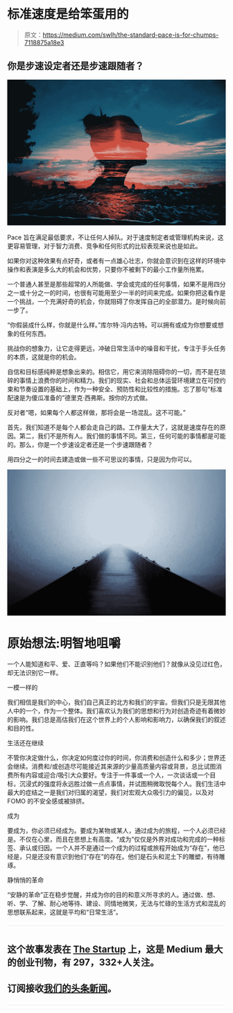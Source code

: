 # 标准速度是给笨蛋用的

> 原文：<https://medium.com/swlh/the-standard-pace-is-for-chumps-7118875a18e3>

## 你是步速设定者还是步速跟随者？

![](img/cf79e885d6fed83225e974a9b97d8c17.png)

Pace 旨在满足最低要求，不让任何人掉队。对于速度制定者或管理机构来说，这更容易管理，对于智力消费、竞争和任何形式的比较表现来说也是如此。

如果你对这种效果有点好奇，或者有一点雄心壮志，你就会意识到在这样的环境中操作和表演是多么大的机会和优势，只要你不被剩下的最小工作量所拖累。

一个普通人甚至是那些超常的人所能做、学会或完成的任何事情，如果不是用四分之一或十分之一的时间，也很有可能用至少一半的时间来完成。如果你把这看作是一个挑战，一个充满好奇的机会，你就阻碍了你发挥自己的全部潜力。是时候向前一步了。

“你假装成什么样，你就是什么样。”库尔特·冯内古特。可以拥有或成为你想要或想象的任何东西。

挑战你的想象力，让它走得更远，冲破日常生活中的噪音和干扰，专注于手头任务的本质，这就是你的机会。

自信和目标感纯粹是想象出来的。相信它，用它来消除阻碍你的一切，而不是在琐碎的事情上浪费你的时间和精力。我们的现实、社会和总体运营环境建立在可控约束和节奏设置的基础上，作为一种安全、预防性和比较性的措施。忘了那句“标准配速是为傻瓜准备的”德里克·西弗斯。按你的方式做。

反对者“嗯，如果每个人都这样做，那将会是一场混乱。这不可能。”

首先，我们知道不是每个人都会走自己的路。工作量太大了，这就是速度存在的原因。第二，我们不是所有人。我们做的事情不同。第三，任何可能的事情都是可能的。那么，你是一个步速设定者还是一个步速跟随者？

用四分之一的时间去建造或做一些不可思议的事情，只是因为你可以。

![](img/582e3a745fffdab3310ccda286cb3316.png)

# 原始想法:明智地咀嚼

一个人能知道和平、爱、正直等吗？如果他们不能识别他们？就像从没见过红色，却无法识别它一样。

一模一样的

我们相信是我们的中心，我们自己真正的北方和我们的宇宙。但我们只是无限其他人中的一个，作为一个整体。我们喜欢认为我们的思想和行为对创造奇迹有着微妙的影响。我们总是高估我们在这个世界上的个人影响和影响力，以确保我们的叙述和目的性。

生活还在继续

不管你决定做什么，你决定如何度过你的时间，你消费和创造什么和多少；世界还会继续。消费和/或创造尽可能接近其来源的少量高质量内容或背景，总比试图消费所有内容或迎合/吸引大众要好。专注于一件事或一个人，一次谈话或一个目标，沉浸式的强度将永远胜过做一点点事情，并试图稍微取悦每个人。我们生活中最大的症结之一是我们对归属的渴望，我们对宏观大众吸引力的偏见，以及对 FOMO 的不安全感或被排挤。

成为

要成为，你必须已经成为。要成为某物或某人，通过成为的旅程，一个人必须已经是。不仅在心里，而且在思想上有高度。“成为”仅仅是外界对成功和完成的一种标签、承认或归因。一个人并不是通过一个成为的过程或旅程开始成为“存在”，他已经是，只是还没有意识到他们“存在”的存在。他们是石头和泥土下的雕塑，有待雕琢。

静悄悄的革命

“安静的革命”正在稳步觉醒，并成为你的目的和意义所寻求的人。通过做、想、听、学、了解、耐心地等待、建设、同情地微笑，无法与忙碌的生活方式和混乱的思想联系起来，这就是平均和“日常生活”。

![](img/731acf26f5d44fdc58d99a6388fe935d.png)

## 这个故事发表在 [The Startup](https://medium.com/swlh) 上，这是 Medium 最大的创业刊物，有 297，332+人关注。

## 订阅接收[我们的头条新闻](http://growthsupply.com/the-startup-newsletter/)。

![](img/731acf26f5d44fdc58d99a6388fe935d.png)
